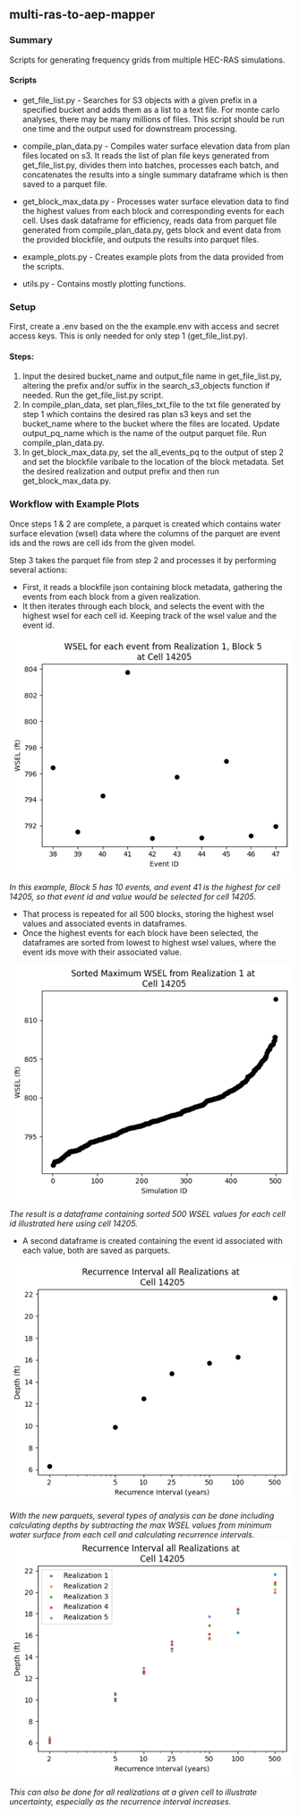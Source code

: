 ## multi-ras-to-aep-mapper

### Summary
Scripts for generating frequency grids from multiple HEC-RAS simulations.

#### Scripts

- get_file_list.py - Searches for S3 objects with a given prefix in a specified bucket and adds them as a list to a text file. For monte carlo analyses, there
may be many millions of files. This script should be run one time and the output used for downstream processing.

- compile_plan_data.py - Compiles water surface elevation data from plan files located on s3. It reads the list of plan file keys
generated from get_file_list.py, divides them into batches, processes each batch, and concatenates the results into a single summary
dataframe which is then saved to a parquet file.

- get_block_max_data.py - Processes water surface elevation data to find the highest values from each block and corresponding events
for each cell. Uses dask dataframe for efficiency, reads data from parquet file generated from compile_plan_data.py, gets block and event data
from the provided blockfile, and outputs the results into parquet files.

- example_plots.py - Creates example plots from the data provided from the scripts.

- utils.py - Contains mostly plotting functions.

### Setup

First, create a .env based on the the example.env with access and secret access keys. This is only needed for only step 1 (get_file_list.py).

#### Steps:

1. Input the desired bucket_name and output_file name in get_file_list.py, altering the prefix and/or suffix in the search_s3_objects function if needed. Run the get_file_list.py script.
2. In compile_plan_data, set plan_files_txt_file to the txt file generated by step 1 which contains the desired ras plan s3 keys and set the bucket_name where to the bucket where the files are located. Update output_pq_name which is the name of the output parquet file. Run compile_plan_data.py.
3. In get_block_max_data.py, set the all_events_pq to the output of step 2 and set the blockfile varibale to the location of the block metadata. Set the desired realization and output prefix and then run get_block_max_data.py.

### Workflow with Example Plots

Once steps 1 & 2 are complete, a parquet is created which contains water surface elevation (wsel) data where the columns of the parquet are event ids and the rows are cell ids from the given model.

Step 3 takes the parquet file from step 2 and processes it by performing several actions:
- First, it reads a blockfile json containing block metadata, gathering the events from each block from a given realization.
- It then iterates through each block, and selects the event with the highest wsel for each cell id. Keeping track of the wsel value and the event id.

![In this example, Block 5 has 10 events, and event 41 is the highest for cell 14205, so that event id and value would be selected for cell 14205](wsel_per_event.png)

*In this example, Block 5 has 10 events, and event 41 is the highest for cell 14205, so that event id and value would be selected for cell 14205.*

- That process is repeated for all 500 blocks, storing the highest wsel values and associated events in dataframes.
- Once the highest events for each block have been selected, the dataframes are sorted from lowest to highest wsel values, where the event ids move with their associated value.

![The result is a dataframe containing sorted 500 WSEL values for each cell id illustrated here using cell 14205](sorted_max_wsel.png)

*The result is a dataframe containing sorted 500 WSEL values for each cell id illustrated here using cell 14205.*

- A second dataframe is created containing the event id associated with each value, both are saved as parquets.

![With the new parquets, several types of analysis can be done including calculating depths by subtracting the max WSEL values from minimum water surface from each cell and calculating recurrence intervals.](recurrence_int_one_real.png)

*With the new parquets, several types of analysis can be done including calculating depths by subtracting the max WSEL values from minimum water surface from each cell and calculating recurrence intervals.*
![This can also be done for all realizations at a given cell to illustrate uncertainty, especially as the recurrence interval increases.](recurrence_int_all_reals.png)

*This can also be done for all realizations at a given cell to illustrate uncertainty, especially as the recurrence interval increases.*
